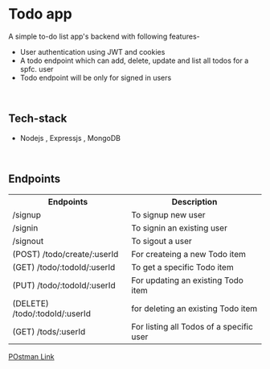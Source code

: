 # Todo app
 A simple to-do list app's backend with following features-

-   User authentication using JWT and cookies
-   A todo endpoint which can add, delete, update and list all todos for a spfc. user
-   Todo endpoint will be only for signed in users
<br>

<h2>Tech-stack</h2>

-   Nodejs ,  Expressjs , MongoDB

<br>


<h2>Endpoints</h2>

<table>

<tr>

<th>Endpoints</th>

<th>Description</th>

</tr>

<tr>

<td>/signup</td>

<td>To signup new user</td>

</tr>

<tr>

<td>/signin</td>

<td>To signin an existing user</td>

</tr>

<tr>

<td>/signout</td>

<td>To sigout a user</td>

</tr>

<tr>

</tr>

<tr>

<td>(POST) /todo/create/:userId</td>

<td>For createing a new Todo item</td>

</tr>

<tr>

<td>(GET) /todo/:todoId/:userId</td>

<td>To get a specific Todo item</td>

</tr>

<tr>

<td>(PUT) /todo/:todoId/:userId</td>

<td>For updating an existing Todo item</td>

</tr>

<tr>

<td>(DELETE) /todo/:todoId/:userId</td>

<td>for deleting an existing Todo item</td>

</tr>

<tr>

<td>(GET)  /tods/:userId</td>

<td>For listing all Todos of a specific user</td>

</tr>

</table>

[POstman Link](https://www.getpostman.com/collections/905cfb6344b05509378a)

